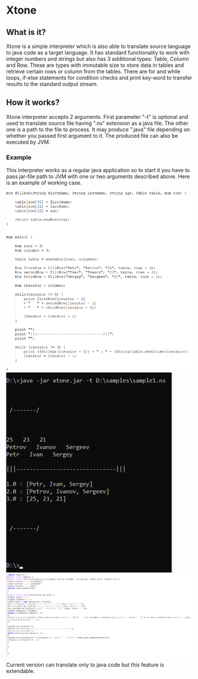 # Xtone

## What is it?
Xtone is a simple interpreter which is also able to translate source language to java code as a target language.
It has standard functionality to work with integer numbers and strings but also has 3 additional types: Table,
Column and Row. These are types with immutable size to store data in tables and retrieve certain rows or column from the tables.
There are for and while loops, if-else statements for condition checks and print key-word to transfer results to the 
standard output stream.

## How it works?

Xtone interpreter accepts 2 arguments. First parameter "-t" is optional and used to translate source file having ".ns" extension
as a java file.
The other one is a path to the file to process. It may produce ".java" file depending on whether you passed first argument
to it. The produced file can also be executed by JVM.

### Example
This interpreter works as a regular java application so to start it you have to pass jar-file path to JVM
with one or two arguments described above. Here is an example of working case.

<img src="screenshots/source.png" alt="Source code"/>
<img src="screenshots/cmd.png" alt="Cmd"/>
<img src="screenshots/target.png" alt="Target code"/>

Current version can translate only to java code but this feature is extendable. 